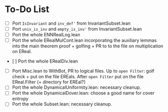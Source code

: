 # To-Do List

- [ ] Port `IsInvariant` and `inv_def'` from InvariantSubset.lean
- [ ] Port `univ_is_inv` and `empty_is_inv'` from InvariantSubset.lean
- [ ] Port the whole ENNRealLog.lean
- [ ] Port the whole ERealMulCont.lean incorporating the auxiliary lemmas into the main theorem proof + golfing + PR to to the file on multiplication on EReal.
- [ ] Port the whole ERealDiv.lean
- [ ] Port Misc.lean to WithBot, PR to logical files. Up to `open Filter`: golf check + put on the file EREals. After `open Filter` put on the file EReal.Filter (+ directory for EREal?)
- [ ] Port the whole DynamicalUniformity.lean: necessary cleanup.
- [ ] Port the whole DynamicalDover.lean: choose a good name for cover entropy
- [ ] Port the whole Subset.lean: necessary cleanup.
